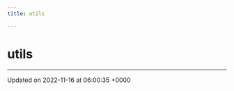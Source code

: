 ```yaml
---
title: utils

---
```


# utils








-------------------------------

Updated on 2022-11-16 at 06:00:35 +0000